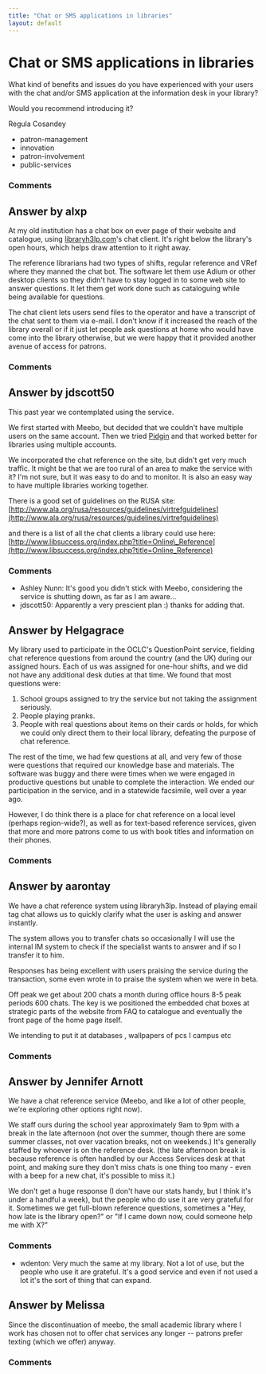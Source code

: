 ```yaml
---
title: "Chat or SMS applications in libraries"
layout: default
---
```

Chat or SMS applications in libraries
=====================
What kind of benefits and issues do you have experienced with your users
with the chat and/or SMS application at the information desk in your
library?

Would you recommend introducing it?

Regula Cosandey

<ul class="tags"><li class="tag">patron-management</li><li class="tag">innovation</li><li class="tag">patron-involvement</li><li class="tag">public-services</li></ul>

### Comments ###


Answer by alxp
----------------
At my old institution has a chat box on ever page of their website and
catalogue, using [libraryh3lp.com](http://libraryh3lp.com)'s chat
client. It's right below the library's open hours, which helps draw
attention to it right away.

The reference librarians had two types of shifts, regular reference and
VRef where they manned the chat bot. The software let them use Adium or
other desktop clients so they didn't have to stay logged in to some web
site to answer questions. It let them get work done such as cataloguing
while being available for questions.

The chat client lets users send files to the operator and have a
transcript of the chat sent to them via e-mail. I don't know if it
increased the reach of the library overall or if it just let people ask
questions at home who would have come into the library otherwise, but we
were happy that it provided another avenue of access for patrons.

### Comments ###

Answer by jdscott50
----------------
This past year we contemplated using the service.

We first started with Meebo, but decided that we couldn't have multiple
users on the same account. Then we tried [Pidgin](http://www.pidgin.im/)
and that worked better for libraries using multiple accounts.

We incorporated the chat reference on the site, but didn't get very much
traffic. It might be that we are too rural of an area to make the
service with it? I'm not sure, but it was easy to do and to monitor. It
is also an easy way to have multiple libraries working together.

There is a good set of guidelines on the RUSA site:
[http://www.ala.org/rusa/resources/guidelines/virtrefguidelines](http://www.ala.org/rusa/resources/guidelines/virtrefguidelines)

and there is a list of all the chat clients a library could use here:
[http://www.libsuccess.org/index.php?title=Online\_Reference](http://www.libsuccess.org/index.php?title=Online_Reference)

### Comments ###
* Ashley Nunn: It's good you didn't stick with Meebo, considering the service is
shutting down, as far as I am aware...
* jdscott50: Apparently a very prescient plan :) thanks for adding that.

Answer by Helgagrace
----------------
My library used to participate in the OCLC's QuestionPoint service,
fielding chat reference questions from around the country (and the UK)
during our assigned hours. Each of us was assigned for one-hour shifts,
and we did not have any additional desk duties at that time. We found
that most questions were:

1.  School groups assigned to try the service but not taking the
    assignment seriously.
2.  People playing pranks.
3.  People with real questions about items on their cards or holds, for
    which we could only direct them to their local library, defeating
    the purpose of chat reference.

The rest of the time, we had few questions at all, and very few of those
were questions that required our knowledge base and materials. The
software was buggy and there were times when we were engaged in
productive questions but unable to complete the interaction. We ended
our participation in the service, and in a statewide facsimile, well
over a year ago.

However, I do think there is a place for chat reference on a local level
(perhaps region-wide?), as well as for text-based reference services,
given that more and more patrons come to us with book titles and
information on their phones.

### Comments ###

Answer by aarontay
----------------
We have a chat reference system using libraryh3lp. Instead of playing
email tag chat allows us to quickly clarify what the user is asking and
answer instantly.

The system allows you to transfer chats so occasionally I will use the
internal IM system to check if the specialist wants to answer and if so
I transfer it to him.

Responses has being excellent with users praising the service during the
transaction, some even wrote in to praise the system when we were in
beta.

Off peak we get about 200 chats a month during office hours 8-5 peak
periods 600 chats. The key is we positioned the embedded chat boxes at
strategic parts of the website from FAQ to catalogue and eventually the
front page of the home page itself.

We intending to put it at databases , wallpapers of pcs I campus etc

### Comments ###

Answer by Jennifer Arnott
----------------
We have a chat reference service (Meebo, and like a lot of other people,
we're exploring other options right now).

We staff ours during the school year approximately 9am to 9pm with a
break in the late afternoon (not over the summer, though there are some
summer classes, not over vacation breaks, not on weekends.) It's
generally staffed by whoever is on the reference desk. (the late
afternoon break is because reference is often handled by our Access
Services desk at that point, and making sure they don't miss chats is
one thing too many - even with a beep for a new chat, it's possible to
miss it.)

We don't get a huge response (I don't have our stats handy, but I think
it's under a handful a week), but the people who do use it are very
grateful for it. Sometimes we get full-blown reference questions,
sometimes a "Hey, how late is the library open?" or "If I came down now,
could someone help me with X?"

### Comments ###
* wdenton: Very much the same at my library. Not a lot of use, but the people who
use it are grateful. It's a good service and even if not used a lot it's
the sort of thing that can expand.

Answer by Melissa
----------------
Since the discontinuation of meebo, the small academic library where I
work has chosen not to offer chat services any longer -- patrons prefer
texting (which we offer) anyway.

### Comments ###

